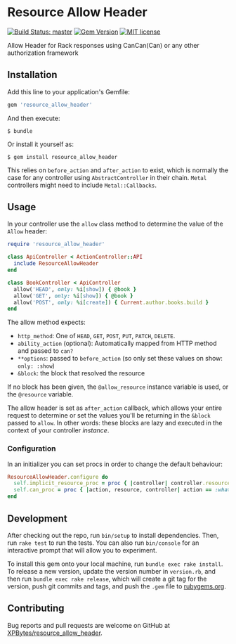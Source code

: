 # Resource Allow Header

[![Build Status: master](https://travis-ci.com/XPBytes/resource_allow_header.svg)](https://travis-ci.com/XPBytes/resource_allow_header) 
[![Gem Version](https://badge.fury.io/rb/resource_allow_header.svg)](https://badge.fury.io/rb/resource_allow_header)
[![MIT license](http://img.shields.io/badge/license-MIT-brightgreen.svg)](http://opensource.org/licenses/MIT)

Allow Header for Rack responses using CanCan(Can) or any other authorization framework

## Installation

Add this line to your application's Gemfile:

```ruby
gem 'resource_allow_header'
```

And then execute:

    $ bundle

Or install it yourself as:

    $ gem install resource_allow_header
    
This relies on `before_action` and `after_action` to exist, which is normally the case for any controller using 
`AbstractController` in their chain. `Metal` controllers might need to include `Metal::Callbacks`. 

## Usage

In your controller use the `allow` class method to determine the value of the `Allow` header:
```ruby
require 'resource_allow_header'

class ApiController < ActionController::API
  include ResourceAllowHeader
end

class BookController < ApiController
  allow('HEAD', only: %i[show]) { @book }
  allow('GET', only: %i[show]) { @book }
  allow('POST', only: %i[create]) { Current.author.books.build }
end
```

The allow method expects:
- `http_method`: One of `HEAD`, `GET`, `POST`, `PUT`, `PATCH`, `DELETE`.
- `ability_action` (optional): Automatically mapped from HTTP method and passed to `can?`
- `**options`: passed to `before_action` (so only set these values on show: `only: :show`)
- `&block`: the block that resolved the resource

If no block has been given, the `@allow_resource` instance variable is used, or the `@resource` variable.

The allow header is set as `after_action` callback, which allows your entire request to determine or set the
values you'll be returning in the `&block` passed to `allow`. In other words: these blocks are lazy and
executed in the context of your controller _instance_.

### Configuration

In an initializer you can set procs in order to change the default behaviour:

```ruby
ResourceAllowHeader.configure do
  self.implicit_resource_proc = proc { |controller| controller.resource }
  self.can_proc = proc { |action, resource, controller| action == :whatever || controller.can?(action, resource) }
end
```

## Development

After checking out the repo, run `bin/setup` to install dependencies. Then, run `rake test` to run the tests. You can
also run `bin/console` for an interactive prompt that will allow you to experiment.

To install this gem onto your local machine, run `bundle exec rake install`. To release a new version, update the
version number in `version.rb`, and then run `bundle exec rake release`, which will create a git tag for the version,
push git commits and tags, and push the `.gem` file to [rubygems.org](https://rubygems.org).

## Contributing

Bug reports and pull requests are welcome on GitHub at [XPBytes/resource_allow_header](https://github.com/XPBytes/resource_allow_header).

